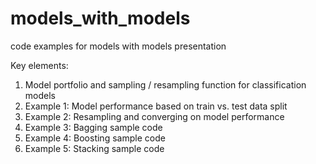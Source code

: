 # models_with_models
code examples for models with models presentation

Key elements:

1. Model portfolio and sampling / resampling function for classification models
2. Example 1: Model performance based on train vs. test data split
3. Example 2: Resampling and converging on model performance
4. Example 3: Bagging sample code
5. Example 4: Boosting sample code
6. Example 5: Stacking sample code
